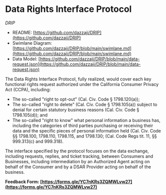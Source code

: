 # Data Rights Interface Protocol
*DRIP*

* README: [https://github.com/dazzaji/DRIP](https://github.com/dazzaji/DRIP)
* Swimlane Diagram: [https://github.com/dazzaji/DRIP/blob/main/swimlane.md](https://github.com/dazzaji/DRIP/blob/main/swimlane.md)
* Data Model: [https://github.com/dazzaji/DRIP/blob/main/data-request.json](https://github.com/dazzaji/DRIP/blob/main/data-request.json)


The Data Rights Interface Protocol, fully realized, would cover each key functional rights request authorized under the California Consumer Privacy Act (CCPA), including:

* The so-called "right to opt-out" (Cal. Civ. Code § 1798.120(a));
* The so-called "right to delete"  (Cal. Civ. Code § 1798.105(a)) subject to denial for certain statutory business reasons (Cal. Civ. Code § 1798.105(d)); and 
* The so-called "right to know" what personal information a business has, including the categories of third parties purchasing or receiving their data and the specific pieces of personal information held (Cal. Civ. Code §§ 1798.100, 1798.110, 1798.115, and 1798.130; (Cal. Code Regs tit. 11, §§ 999.313(c) and 999.318).

The interface specified by the protocol focuses on the data exchange, including requests, replies, and ticket tracking, between Consumers and Businesses, including intermediation by an Authorized Agent acting on behalf of the Consumer and by a DSAR Provider acting on behalf of the business.



**Feedback Form: [https://forms.gle/YC7nKRs3ZQMWLvw27](https://forms.gle/YC7nKRs3ZQMWLvw27)**

